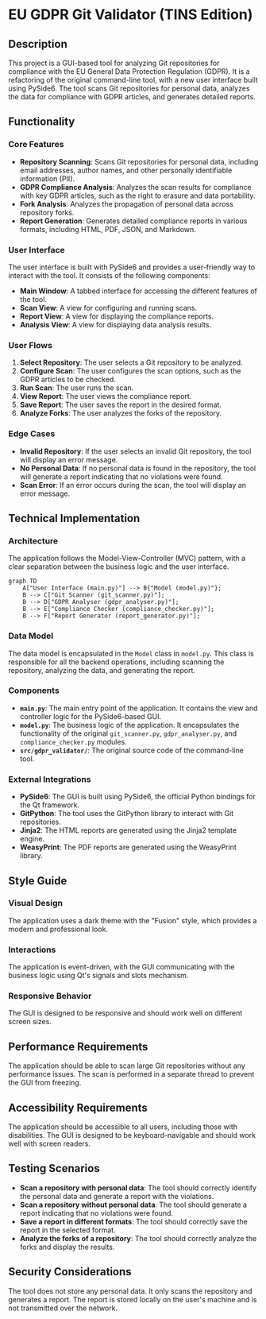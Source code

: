 # EU GDPR Git Validator (TINS Edition)

## Description

This project is a GUI-based tool for analyzing Git repositories for compliance with the EU General Data Protection Regulation (GDPR). It is a refactoring of the original command-line tool, with a new user interface built using PySide6. The tool scans Git repositories for personal data, analyzes the data for compliance with GDPR articles, and generates detailed reports.

## Functionality

### Core Features

*   **Repository Scanning**: Scans Git repositories for personal data, including email addresses, author names, and other personally identifiable information (PII).
*   **GDPR Compliance Analysis**: Analyzes the scan results for compliance with key GDPR articles, such as the right to erasure and data portability.
*   **Fork Analysis**: Analyzes the propagation of personal data across repository forks.
*   **Report Generation**: Generates detailed compliance reports in various formats, including HTML, PDF, JSON, and Markdown.

### User Interface

The user interface is built with PySide6 and provides a user-friendly way to interact with the tool. It consists of the following components:

*   **Main Window**: A tabbed interface for accessing the different features of the tool.
*   **Scan View**: A view for configuring and running scans.
*   **Report View**: A view for displaying the compliance reports.
*   **Analysis View**: A view for displaying data analysis results.

### User Flows

1.  **Select Repository**: The user selects a Git repository to be analyzed.
2.  **Configure Scan**: The user configures the scan options, such as the GDPR articles to be checked.
3.  **Run Scan**: The user runs the scan.
4.  **View Report**: The user views the compliance report.
5.  **Save Report**: The user saves the report in the desired format.
6.  **Analyze Forks**: The user analyzes the forks of the repository.

### Edge Cases

*   **Invalid Repository**: If the user selects an invalid Git repository, the tool will display an error message.
*   **No Personal Data**: If no personal data is found in the repository, the tool will generate a report indicating that no violations were found.
*   **Scan Error**: If an error occurs during the scan, the tool will display an error message.

## Technical Implementation

### Architecture

The application follows the Model-View-Controller (MVC) pattern, with a clear separation between the business logic and the user interface.

```mermaid
graph TD
    A["User Interface (main.py)"] --> B{"Model (model.py)"};
    B --> C["Git Scanner (git_scanner.py)"];
    B --> D["GDPR Analyser (gdpr_analyser.py)"];
    B --> E["Compliance Checker (compliance_checker.py)"];
    B --> F["Report Generator (report_generator.py)"];
```

### Data Model

The data model is encapsulated in the `Model` class in `model.py`. This class is responsible for all the backend operations, including scanning the repository, analyzing the data, and generating the report.

### Components

*   **`main.py`**: The main entry point of the application. It contains the view and controller logic for the PySide6-based GUI.
*   **`model.py`**: The business logic of the application. It encapsulates the functionality of the original `git_scanner.py`, `gdpr_analyser.py`, and `compliance_checker.py` modules.
*   **`src/gdpr_validator/`**: The original source code of the command-line tool.

### External Integrations

*   **PySide6**: The GUI is built using PySide6, the official Python bindings for the Qt framework.
*   **GitPython**: The tool uses the GitPython library to interact with Git repositories.
*   **Jinja2**: The HTML reports are generated using the Jinja2 template engine.
*   **WeasyPrint**: The PDF reports are generated using the WeasyPrint library.

## Style Guide

### Visual Design

The application uses a dark theme with the "Fusion" style, which provides a modern and professional look.

### Interactions

The application is event-driven, with the GUI communicating with the business logic using Qt's signals and slots mechanism.

### Responsive Behavior

The GUI is designed to be responsive and should work well on different screen sizes.

## Performance Requirements

The application should be able to scan large Git repositories without any performance issues. The scan is performed in a separate thread to prevent the GUI from freezing.

## Accessibility Requirements

The application should be accessible to all users, including those with disabilities. The GUI is designed to be keyboard-navigable and should work well with screen readers.

## Testing Scenarios

*   **Scan a repository with personal data**: The tool should correctly identify the personal data and generate a report with the violations.
*   **Scan a repository without personal data**: The tool should generate a report indicating that no violations were found.
*   **Save a report in different formats**: The tool should correctly save the report in the selected format.
*   **Analyze the forks of a repository**: The tool should correctly analyze the forks and display the results.

## Security Considerations

The tool does not store any personal data. It only scans the repository and generates a report. The report is stored locally on the user's machine and is not transmitted over the network.

